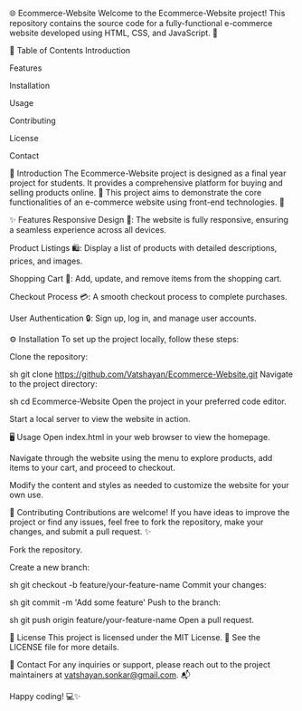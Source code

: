 🌐 Ecommerce-Website
Welcome to the Ecommerce-Website project! This repository contains the source code for a fully-functional e-commerce website developed using HTML, CSS, and JavaScript. 🎉

📜 Table of Contents
Introduction

Features

Installation

Usage

Contributing

License

Contact

🌟 Introduction
The Ecommerce-Website project is designed as a final year project for students. It provides a comprehensive platform for buying and selling products online. 🛒 This project aims to demonstrate the core functionalities of an e-commerce website using front-end technologies. 🚀

✨ Features
Responsive Design 📱: The website is fully responsive, ensuring a seamless experience across all devices.

Product Listings 🛍️: Display a list of products with detailed descriptions, prices, and images.

Shopping Cart 🛒: Add, update, and remove items from the shopping cart.

Checkout Process 💳: A smooth checkout process to complete purchases.

User Authentication 🔒: Sign up, log in, and manage user accounts.

⚙️ Installation
To set up the project locally, follow these steps:

Clone the repository:

sh
git clone https://github.com/Vatshayan/Ecommerce-Website.git
Navigate to the project directory:

sh
cd Ecommerce-Website
Open the project in your preferred code editor.

Start a local server to view the website in action.

🖥️ Usage
Open index.html in your web browser to view the homepage.

Navigate through the website using the menu to explore products, add items to your cart, and proceed to checkout.

Modify the content and styles as needed to customize the website for your own use.

🤝 Contributing
Contributions are welcome! If you have ideas to improve the project or find any issues, feel free to fork the repository, make your changes, and submit a pull request. ✨

Fork the repository.

Create a new branch:

sh
git checkout -b feature/your-feature-name
Commit your changes:

sh
git commit -m 'Add some feature'
Push to the branch:

sh
git push origin feature/your-feature-name
Open a pull request.

📜 License
This project is licensed under the MIT License. 📄 See the LICENSE file for more details.

📧 Contact
For any inquiries or support, please reach out to the project maintainers at vatshayan.sonkar@gmail.com. 📬

Happy coding! 💻✨
